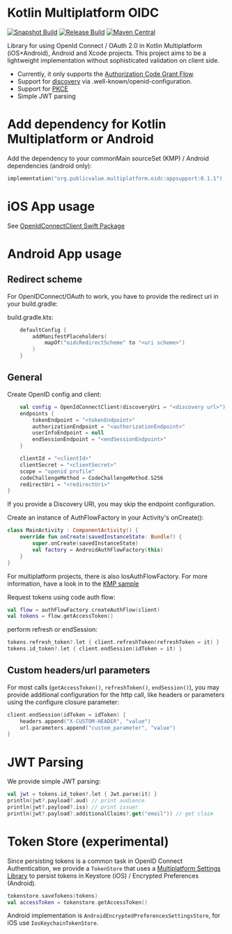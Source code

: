 # Kotlin Multiplatform OIDC
[![Snapshot Build](https://github.com/kalinjul/kotlin-multiplatform-oidc/actions/workflows/develop.yml/badge.svg?branch=develop)](https://github.com/kalinjul/kotlin-multiplatform-oidc/actions/workflows/develop.yml)
[![Release Build](https://github.com/kalinjul/kotlin-multiplatform-oidc/actions/workflows/main.yml/badge.svg?branch=main)](https://github.com/kalinjul/kotlin-multiplatform-oidc/actions/workflows/main.yml)
[![Maven Central](https://img.shields.io/maven-central/v/io.github.kalinjul.kotlin.multiplatform/oidc-appsupport)](https://repo1.maven.org/maven2/io/github/kalinjul/kotlin/multiplatform/oidc-appsupport/)

Library for using OpenId Connect / OAuth 2.0 in Kotlin Multiplatform (iOS+Android), Android and Xcode projects.
This project aims to be a lightweight implementation without sophisticated validation on client side.

- Currently, it only supports the [Authorization Code Grant Flow](https://datatracker.ietf.org/doc/html/rfc6749#section-4.1).
- Support for [discovery](https://openid.net/specs/openid-connect-discovery-1_0.html) via .well-known/openid-configuration.
- Support for [PKCE](https://datatracker.ietf.org/doc/html/rfc7636)
- Simple JWT parsing

# Add dependency for Kotlin Multiplatform or Android
Add the dependency to your commonMain sourceSet (KMP) / Android dependencies (android only):
```kotlin
implementation("org.publicvalue.multiplatform.oidc:appsupport:0.1.1")
```

# iOS App usage
See [OpenIdConnectClient Swift Package](https://github.com/kalinjul/OpenIdConnectClient)

# Android App usage
## Redirect scheme
For OpenIDConnect/OAuth to work, you have to provide the redirect uri in your build.gradle:

build.gradle.kts:
```kotlin
    defaultConfig {
        addManifestPlaceholders(
            mapOf("oidcRedirectScheme" to "<uri scheme>")
        )
    }
```

## General
Create OpenID config and client:
```kotlin
    val config = OpenIdConnectClient(discoveryUri = "<discovery url>") {
    endpoints {
        tokenEndpoint = "<tokenEndpoint>"
        authorizationEndpoint = "<authorizationEndpoint>"
        userInfoEndpoint = null
        endSessionEndpoint = "<endSessionEndpoint>"
    }

    clientId = "<clientId>"
    clientSecret = "<clientSecret>"
    scope = "openid profile"
    codeChallengeMethod = CodeChallengeMethod.S256
    redirectUri = "<redirectUri>"
}
```
If you provide a Discovery URI, you may skip the endpoint configuration.

Create an instance of AuthFlowFactory in your Activity's onCreate():
```kotlin
class MainActivity : ComponentActivity() {
    override fun onCreate(savedInstanceState: Bundle?) {
        super.onCreate(savedInstanceState)
        val factory = AndroidAuthFlowFactory(this)
    }
}
```
For multiplatform projects, there is also IosAuthFlowFactory. 
For more information, have a look in to the [KMP sample](./tree/main/sample-app) 

Request tokens using code auth flow:
```kotlin 
val flow = authFlowFactory.createAuthFlow(client)
val tokens = flow.getAccessToken()
```

perform refresh or endSession:
```kotlin
tokens.refresh_token?.let { client.refreshToken(refreshToken = it) }
tokens.id_token?.let { client.endSession(idToken = it) }
```

## Custom headers/url parameters
For most calls (```getAccessToken()```, ```refreshToken()```, ```endSession()```), you may provide
additional configuration for the http call, like headers or parameters using the configure closure parameter:

```kotlin
client.endSession(idToken = idToken) {
    headers.append("X-CUSTOM-HEADER", "value")
    url.parameters.append("custom_parameter", "value")
}
```

# JWT Parsing
We provide simple JWT parsing:
```kotlin
val jwt = tokens.id_token?.let { Jwt.parse(it) }
println(jwt?.payload?.aud) // print audience
println(jwt?.payload?.iss) // print issuer
println(jwt?.payload?.additionalClaims?.get("email")) // get claim
```

# Token Store (experimental)
Since persisting tokens is a common task in OpenID Connect Authentication, we provide a 
```TokenStore``` that uses a [Multiplatform Settings Library](https://github.com/russhwolf/multiplatform-settings)
to persist tokens in Keystore (iOS) / Encrypted Preferences (Android).
```kotlin
tokenstore.saveTokens(tokens)
val accessToken = tokenstore.getAccessToken()
```
Android implementation is ```AndroidEncryptedPreferencesSettingsStore```, for iOS use ```IosKeychainTokenStore```.
